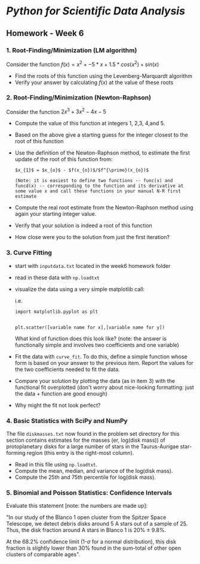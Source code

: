 # _Python for Scientific Data Analysis_

## Homework - Week 6



### 1. Root-Finding/Minimization (LM algorithm)

Consider the function $f(x) = x^{2}+-5*x+1.5*cos(x^{2}) + sin(x)$

* Find the roots of this function using the Levenberg-Marquardt algorithm
* Verify your answer by calculating $f(x)$ at the value of these roots


### 2. Root-Finding/Minimization (Newton-Raphson)

Consider the function $2x^{3}+3x^{2}-4x-5$

* Compute the value of this function at integers 1, 2,3, 4,and 5.
* Based on the above give a starting guess for the integer closest to the root of this function
* Use the definition of the Newton-Raphson method, to estimate the first update of the root of this function from:

      $x_{1}$ = $x_{o}$ - $f(x_{o})$/$f^{\prime}(x_{o})$
      
      (Note: it is easiest to define two functions -- func(x) and funcd(x) -- corresponding to the function and its derivative at some value x and call these functions in your manual N-R first estimate
      
      
* Compute the real root estimate from the Newton-Raphson method using again your starting integer value.  
* Verify that your solution is indeed a root of this function

* How close were you to the solution from just the first iteration?


### 3. Curve Fitting

* start with ``inputdata.txt`` located in the week6 homework folder

* read in these data with ``np.loadtxt``

* visualize the data using a very simple matplotlib call:
 
  i.e.
  
  ```
  import matplotlib.pyplot as plt
  
  
  plt.scatter([variable name for x],[variable name for y])
  
  ```
  
  What kind of function does this look like? (note: the answer is functionally simple and involves two coefficients and one variable)
  
  
* Fit the data with ``curve_fit``.   To do this, define a simple function whose form is based on your answer to the previous item.  Report the values for the two coefficients needed to fit the data.

* Compare your solution by plotting the data (as in item 3) with the functional fit overplotted (don't worry about nice-looking formatting: just the data + function are good enough)

* Why might the fit not look perfect?


### 4. Basic Statistics with SciPy and NumPy

The file ``diskmasses.txt`` now found in the problem set directory for this section contains estimates for the masses (er, log(disk mass)) of protoplanetary disks for a large number of stars in the Taurus-Aurigae star-forming region (this entry is the right-most column).   

* Read in this file using ``np.loadtxt``.  
* Compute the mean, median, and variance of the log(disk mass).   
* Compute the 25th and 75th percentile for log(disk mass).


### 5. Binomial and Poisson Statistics: Confidence Intervals

Evaluate this statement [note: the numbers are made up]:

"In our study of the Blanco 1 open cluster from the Spitzer Space Telescope, we detect debris disks around 5 A stars out of a sample of 25.   Thus, the disk fraction around A stars in Blanco 1 is 20% $\pm$ 9.8%.   

At the 68.2% confidence limit (1-$\sigma$ for a normal distribution), this disk fraction is slightly lower than 30% found in the sum-total of other open clusters of comparable ages".


